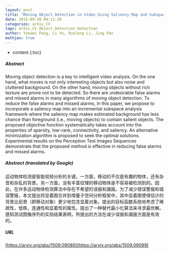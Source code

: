 ```yaml
---
layout: post
title: "Moving Object Detection in Video Using Saliency Map and Subspace Learning"
date: 2015-09-30 09:13:20
categories: arXiv_CV
tags: arXiv_CV Object_Detection Detection
author: Yanwei Pang, Li Ye, Xuelong Li, Jing Pan
mathjax: true
---
```


* content
{:toc}

##### Abstract
Moving object detection is a key to intelligent video analysis. On the one hand, what moves is not only interesting objects but also noise and cluttered background. On the other hand, moving objects without rich texture are prone not to be detected. So there are undesirable false alarms and missed alarms in many algorithms of moving object detection. To reduce the false alarms and missed alarms, in this paper, we propose to incorporate a saliency map into an incremental subspace analysis framework where the saliency map makes estimated background has less chance than foreground (i.e., moving objects) to contain salient objects. The proposed objective function systematically takes account into the properties of sparsity, low-rank, connectivity, and saliency. An alternative minimization algorithm is proposed to seek the optimal solutions. Experimental results on the Perception Test Images Sequences demonstrate that the proposed method is effective in reducing false alarms and missed alarms.

##### Abstract (translated by Google)
运动物体检测是智能视频分析的关键。一方面，移动的不仅是有趣的物体，还有杂音和杂乱的背景。另一方面，没有丰富纹理的移动物体是不容易被检测到的。因此，在许多运动物体检测算法中存在不希望的误报和漏报。为了减少错误警报和错误警报，本文提出将显着图合并到增量子空间分析框架中，其中显着图使得估计的背景比前景（即移动对象）更少地包含显着对象。提出的目标函数系统地考虑了稀疏性，低秩，连通性和显着性的属性。提出了一种替代最小化算法来寻求最优解。感知测试图像序列的实验结果表明，所提出的方法在减少误报和漏报方面是有效的。

##### URL
[https://arxiv.org/abs/1509.09089](https://arxiv.org/abs/1509.09089)

